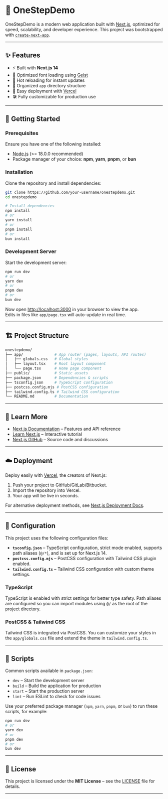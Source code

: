 # 🌟 OneStepDemo

OneStepDemo is a modern web application built with [Next.js](https://nextjs.org), optimized for speed, scalability, and developer experience. This project was bootstrapped with [`create-next-app`](https://nextjs.org/docs/app/api-reference/cli/create-next-app).

---

## ✨ Features

- ⚡ Built with **Next.js 14**
- 🎨 Optimized font loading using [Geist](https://vercel.com/font)
- 🔄 Hot reloading for instant updates
- 📂 Organized `app` directory structure
- 🚀 Easy deployment with [Vercel](https://vercel.com)
- 🛠️ Fully customizable for production use

---

## 🚀 Getting Started

### Prerequisites
Ensure you have one of the following installed:

- [Node.js](https://nodejs.org) (>= 18.0.0 recommended)
- Package manager of your choice: **npm**, **yarn**, **pnpm**, or **bun**

### Installation
Clone the repository and install dependencies:

```bash
git clone https://github.com/your-username/onestepdemo.git
cd onestepdemo

# Install dependencies
npm install
# or
yarn install
# or
pnpm install
# or
bun install
```

### Development Server
Start the development server:

```bash
npm run dev
# or
yarn dev
# or
pnpm dev
# or
bun dev
```

Now open [http://localhost:3000](http://localhost:3000) in your browser to view the app.  
Edits in files like `app/page.tsx` will auto-update in real time.

---

## 🏗️ Project Structure

```bash
onestepdemo/
├── app/              # App router (pages, layouts, API routes)
│   ├── globals.css   # Global styles
│   ├── layout.tsx    # Root layout component
│   └── page.tsx      # Home page component
├── public/           # Static assets
├── package.json      # Dependencies & scripts
├── tsconfig.json     # TypeScript configuration
├── postcss.config.mjs # PostCSS configuration
├── tailwind.config.ts # Tailwind CSS configuration
└── README.md         # Documentation
```

---

## 📖 Learn More

- [Next.js Documentation](https://nextjs.org/docs) – Features and API reference  
- [Learn Next.js](https://nextjs.org/learn) – Interactive tutorial  
- [Next.js GitHub](https://github.com/vercel/next.js) – Source code and discussions  

---

## ☁️ Deployment

Deploy easily with [Vercel](https://vercel.com), the creators of Next.js:

1. Push your project to GitHub/GitLab/Bitbucket.
2. Import the repository into Vercel.
3. Your app will be live in seconds.

For alternative deployment methods, see [Next.js Deployment Docs](https://nextjs.org/docs/app/building-your-application/deploying).

---

## 🧰 Configuration

This project uses the following configuration files:

- **`tsconfig.json`** – TypeScript configuration, strict mode enabled, supports path aliases (`@/*`), and is set up for Next.js 14.
- **`postcss.config.mjs`** – PostCSS configuration with Tailwind CSS plugin enabled.
- **`tailwind.config.ts`** – Tailwind CSS configuration with custom theme settings.

### TypeScript

TypeScript is enabled with strict settings for better type safety. Path aliases are configured so you can import modules using `@/` as the root of the project directory.

### PostCSS & Tailwind CSS

Tailwind CSS is integrated via PostCSS. You can customize your styles in the `app/globals.css` file and extend the theme in `tailwind.config.ts`.

---

## 📝 Scripts

Common scripts available in `package.json`:

- `dev` – Start the development server
- `build` – Build the application for production
- `start` – Start the production server
- `lint` – Run ESLint to check for code issues

Use your preferred package manager (`npm`, `yarn`, `pnpm`, or `bun`) to run these scripts, for example:

```bash
npm run dev
# or
yarn dev
# or
pnpm dev
# or
bun dev
```

---

## 📜 License

This project is licensed under the **MIT License** – see the [LICENSE](LICENSE) file for details.

---
